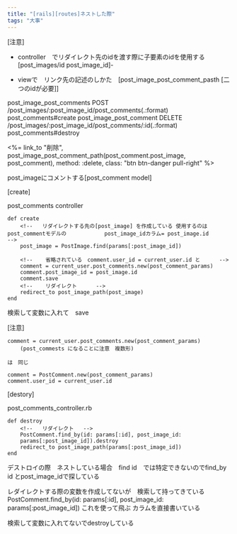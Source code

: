 ```yaml
---
title: "[rails][routes]ネストした際"
tags: "大事"
---
```


[注意]

-   controller　でリダイレクト先のidを渡す際に子要素のidを使用する[post_images/id post_image_id]- 

-   viewで　リンク先の記述のしかた　\[post_image_post_comment_pasth [二つのidが必要]]

post_image_post_comments POST   /post_images/:post_image_id/post_comments(.:format)     post_comments#create
 post_image_post_comment DELETE /post_images/:post_image_id/post_comments/:id(.:format) post_comments#destroy

 &lt;%= link_to "削除", post_image_post_comment_path(post_comment.post_image, post_comment), method: :delete, class: "btn btn-danger pull-right" %>

post_imageにコメントする[post_comment model]

[create]

post_comments controller

    def create
    	<!--   リダイレクトする先の[post_image] を作成している 使用するのはpost_commentモデルの			post_image_idカラム= post_image.id 	 -->
    	post_image = PostImage.find(params[:post_image_id])
        
    	<!--    省略されている　comment.user_id = current_user.id と      -->
    	comment = current_user.post_comments.new(post_comment_params)
    	comment.post_image_id = post_image.id
    	comment.save
    	<!--    リダイレクト      -->
    	redirect_to post_image_path(post_image)  
    end

検索して変数に入れて　save

[注意]

    comment = current_user.post_comments.new(post_comment_params)
    	(post_commests になることに注意　複数形)

    は　同じ

    comment = PostComment.new(post_comment_params)
    comment.user_id = current_user.id

[destory]

post_comments_controller.rb

    def destroy
    	<!--   リダイレクト   -->
    	PostComment.find_by(id: params[:id], post_image_id: 			
    	params[:post_image_id]).destroy
    	redirect_to post_image_path(params[:post_image_id])  
    end

デストロイの際　ネストしている場合　find id　では特定できないのでfind_by id とpost_image_idで探している

レダイレクトする際の変数を作成してないが　検索して持ってきている 
PostComment.find_by(id: params[:id], post_image_id: params[:post_image_id])
これを使って飛ぶ
カラムを直接書いている

検索して変数に入れてないでdestroyしている
